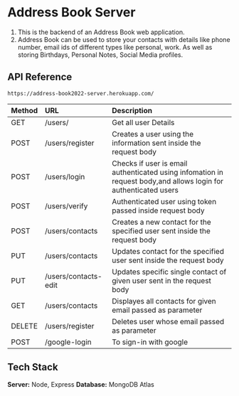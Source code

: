 
# Address Book Server

1. This is the backend of an Address Book web application.
2. Address Book can be used to store your contacts with details like
   phone number, email ids of different types like personal, work. 
   As well as storing Birthdays, Personal Notes, Social Media profiles.


## API Reference


```https://address-book2022-server.herokuapp.com/
https://address-book2022-server.herokuapp.com/
```

| Method    | URL      | Description                       |
| :-------- | :------- | :-------------------------------- |
|       GET | /users/ |   Get all user Details            |
|      POST | /users/register |    Creates a user using the information sent inside the request body                               |
|POST|/users/login|Checks if user is email authenticated using infomation in request body,and allows login for authenticated users|
|POST|/users/verify|Authenticated user using token passed inside request body|
|POST|/users/contacts|Creates a new contact for the specified user sent inside the request body|
|PUT|/users/contacts|Updates contact for the specified user sent inside the request body|
|PUT|/users/contacts-edit|Updates specific single contact of given user sent in the request body|
|GET|/users/contacts|Displayes all contacts for given email passed as parameter|
|DELETE|/users/register|Deletes user whose email passed as parameter|
|POST|/google-login|To sign-in with google|

## Tech Stack

**Server:** Node, Express
**Database:** MongoDB Atlas

